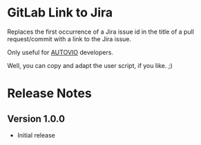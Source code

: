 # GitLab Link to Jira #

Replaces the first occurrence of a Jira issue id in the title
of a pull request/commit with a link to the Jira issue.

Only useful for [AUTOVIO](https://autovio.de) developers.

Well, you can copy and adapt the user script, if you like. ;)

# Release Notes #

## Version 1.0.0
* Initial release

